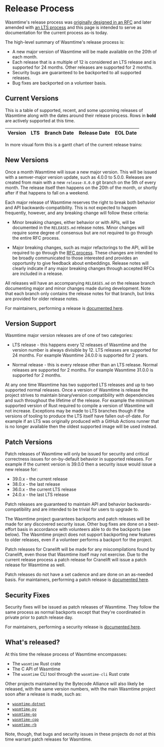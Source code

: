 # Release Process

Wasmtime's release process was [originally designed in an RFC][rfc4] and later
amended with [an LTS process][rfc-lts] and this page is intended to serve as
documentation for the current process as-is today.

The high-level summary of Wasmtime's release process is:

* A new major version of Wasmtime will be made available on the 20th of each
  month.
* Each release that is a multiple of 12 is considered an LTS release and is
  supported for 24 months. Other releases are supported for 2 months.
* Security bugs are guaranteed to be backported to all supported releases.
* Bug fixes are backported on a volunteer basis.

[rfc-lts]: https://github.com/bytecodealliance/rfcs/pull/42

## Current Versions

<div id='version-table'>

This is a table of supported, recent, and some upcoming releases of Wasmtime
along with the dates around their release process. Rows in **bold** are
actively supported at this time.

| Version    | LTS | Branch Date | Release Date | EOL Date |
|------------|-----|-------------|--------------|----------|
<!-- JS edits in the table -->

In more visual form this is a gantt chart of the current release trains:

<!-- JS edits in the chart -->

</div>


## New Versions

Once a month Wasmtime will issue a new major version. This will be issued with a
semver-major version update, such as 4.0.0 to 5.0.0. Releases are created from
main with a new `release-X.0.0` git branch on the 5th of every month. The
release itself then happens on the 20th of the month, or shortly after if that
happens to fall on a weekend.

Each major release of Wasmtime reserves the right to break both behavior and API
backwards-compatibility. This is not expected to happen frequently, however, and
any breaking change will follow these criteria:

* Minor breaking changes, either behavior or with APIs, will be documented in
  the `RELEASES.md` release notes. Minor changes will require some degree of
  consensus but are not required to go through the entire RFC process.

* Major breaking changes, such as major refactorings to the API, will be
  required to go through the [RFC process]. These changes are intended to be
  broadly communicated to those interested and provides an opportunity to give
  feedback about embeddings. Release notes will clearly indicate if any major
  breaking changes through accepted RFCs are included in a release.

All releases will have an accompanying `RELEASES.md` on the release branch
documenting major and minor changes made during development. Note that each
branch only contains the release notes for that branch, but links are provided
for older release notes.

For maintainers, performing a release is [documented
here](./contributing-release-process.md#releasing-a-major-version).

## Version Support

Wasmtime major version releases are of one of two categories:

* LTS release - this happens every 12 releases of Wasmtime and the version
  number is always divisible by 12. LTS releases are supported for 24 months.
  For example Wasmtime 24.0.0 is supported for 2 years.

* Normal release - this is every release other than an LTS release. Normal
  releases are supported for 2 months. For example Wasmtime 31.0.0 is supported
  for 2 months.

At any one time Wasmtime has two supported LTS releases and up to two supported
normal releases. Once a version of Wasmtime is release the project strives to
maintain binary/version compatibility with dependencies and such throughout the
lifetime of the release. For example the minimum supported version of Rust
required to compile a version of Wasmtime will not increase. Exceptions may be
made to LTS branches though if the versions of tooling to produce the LTS itself
have fallen out-of-date. For example if an LTS was originally produced with a
GitHub Actions runner that is no longer available then the oldest supported
image will be used instead.

## Patch Versions

Patch releases of Wasmtime will only be issued for security and critical
correctness issues for on-by-default behavior in supported releases. For example
if the current version is 39.0.0 then a security issue would issue a new release
for:

* 39.0.x - the current release
* 38.0.x - the last release
* 36.0.x - the current LTS release
* 24.0.x - the last LTS release

Patch releases are guaranteed to maintain API and behavior
backwards-compatibility and are intended to be trivial for users to upgrade to.

The Wasmtime project guarantees backports and patch releases will be made for
any discovered security issue. Other bug fixes are done on a best-effort basis
in accordance with volunteers able to do the backports (see below). The Wasmtime
project does not support backporting new features to older releases, even if a
volunteer performs a backport for the project.

Patch releases for Cranelift will be made for any miscompilations found by
Cranelift, even those that Wasmtime itself may not exercise. Due to the current
release process a patch release for Cranelift will issue a patch release for
Wasmtime as well.

Patch releases do not have a set cadence and are done on an as-needed basis. For
maintainers, performing a patch release is [documented
here](./contributing-release-process.md#releasing-a-patch-version).

## Security Fixes

Security fixes will be issued as patch releases of Wasmtime. They follow the
same process as normal backports except that they're coordinated in private
prior to patch release day.

For maintainers, performing a security release is [documented
here](./security-vulnerability-runbook.md).

## What's released?

At this time the release process of Wasmtime encompasses:

* The `wasmtime` Rust crate
* The C API of Wasmtime
* The `wasmtime` CLI tool through the `wasmtime-cli` Rust crate

Other projects maintained by the Bytecode Alliance will also likely be released,
with the same version numbers, with the main Wasmtime project soon after a
release is made, such as:

* [`wasmtime-dotnet`](https://github.com/bytecodealliance/wasmtime-dotnet)
* [`wasmtime-py`](https://github.com/bytecodealliance/wasmtime-py)
* [`wasmtime-go`](https://github.com/bytecodealliance/wasmtime-go)
* [`wasmtime-cpp`](https://github.com/bytecodealliance/wasmtime-cpp)
* [`wasmtime-rb`](https://github.com/bytecodealliance/wasmtime-rb)

Note, though, that bugs and security issues in these projects do not at this
time warrant patch releases for Wasmtime.

[rfc4]: https://github.com/bytecodealliance/rfcs/blob/main/accepted/wasmtime-one-dot-oh.md
[RFC process]: https://github.com/bytecodealliance/rfcs
